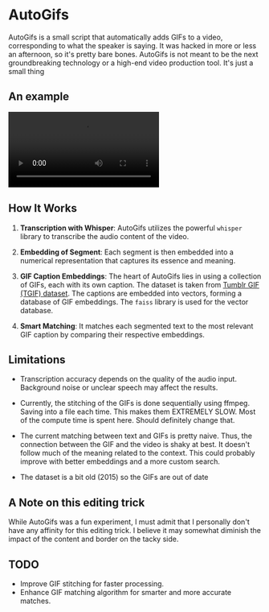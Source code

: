 # AutoGifs
AutoGifs is a small script that automatically adds GIFs to a video, corresponding to what the speaker is saying. It was hacked in more or less an afternoon, so it's pretty bare bones. AutoGifs is not meant to be the next groundbreaking technology or a high-end video production tool. It's just a small thing

## An example
![](https://github.com/mgp123/AutoGifs/raw/master/sample/output.mp4)


## How It Works
1. **Transcription with Whisper**: AutoGifs utilizes the powerful `whisper` library to transcribe the audio content of the video.

2. **Embedding of Segment**: Each segment is then embedded into a numerical representation that captures its essence and meaning.

3. **GIF Caption Embeddings**: The heart of AutoGifs lies in using a collection of GIFs, each with its own caption. The dataset is taken from [Tumblr GIF (TGIF) dataset](https://github.com/raingo/TGIF-Release/tree/master/code/gif2txt-lstm). The captions are embedded into vectors, forming a database of GIF embeddings. The `faiss` library is used for the vector database.

4. **Smart Matching**: It matches each segmented text to the most relevant GIF caption by comparing their respective embeddings.

## Limitations

- Transcription accuracy depends on the quality of the audio input. Background noise or unclear speech may affect the results.

- Currently, the stitching of the GIFs is done sequentially using ffmpeg. Saving into a file each time. This makes them EXTREMELY SLOW. Most of the compute time is spent here. Should definitely change that. 

- The current matching between text and GIFs is pretty naive. Thus, the connection between the GIF and the video is shaky at best. It doesn't follow much of the meaning related to the context. This could probably improve with better embeddings and a more custom search.

- The dataset is a bit old (2015) so the GIFs are out of date

## A Note on this editing trick
While AutoGifs was a fun experiment, I must admit that I personally don't have any affinity for this editing trick. I believe it may somewhat diminish the impact of the content and border on the tacky side. 

## TODO
- Improve GIF stitching for faster processing.
- Enhance GIF matching algorithm for smarter and more accurate matches.
